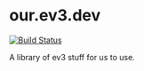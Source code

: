 # our.ev3.dev

[![Build Status](https://travis-ci.org/okielife/our.ev3.dev.svg?branch=master)](https://travis-ci.org/okielife/our.ev3.dev)

A library of ev3 stuff for us to use.
